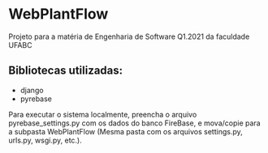 # WebPlantFlow
Projeto para a matéria de Engenharia de Software Q1.2021 da faculdade UFABC

## Bibliotecas utilizadas:
- django
- pyrebase

Para executar o sistema localmente, preencha o arquivo pyrebase_settings.py com os dados do banco FireBase, e mova/copie para a subpasta WebPlantFlow (Mesma pasta com os arquivos settings.py, urls.py, wsgi.py, etc.).

